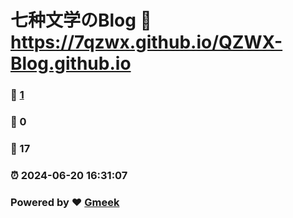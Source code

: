 # 七种文学のBlog :link: https://7qzwx.github.io/QZWX-Blog.github.io 
### :page_facing_up: [1](https://7qzwx.github.io/QZWX-Blog.github.io/tag.html) 
### :speech_balloon: 0 
### :hibiscus: 17 
### :alarm_clock: 2024-06-20 16:31:07 
### Powered by :heart: [Gmeek](https://github.com/Meekdai/Gmeek)
